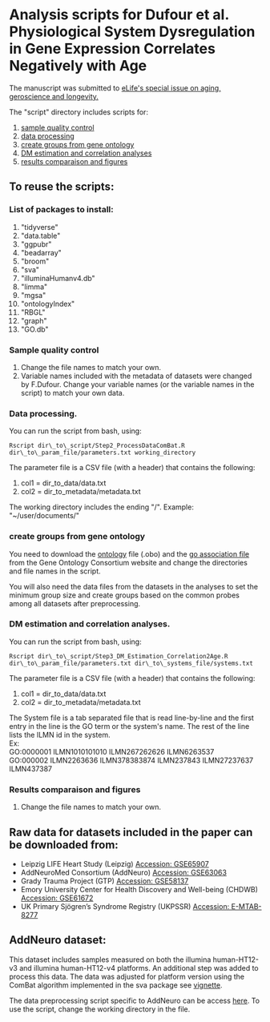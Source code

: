 # Analysis scripts for Dufour **et al**. Physiological System Dysregulation in Gene Expression Correlates Negatively with Age

The manuscript was submitted to [eLife's special issue on aging, geroscience and longevity.](https://elifesciences.org/inside-elife/4f706531/special-issue-call-for-papers-in-aging-geroscience-and-longevity?utm_source=civimail&utm_medium=email&utm_campaign=aging_special_issue_announcement) 

The "script" directory includes scripts for:
1. [sample quality control](./Step1_QC_Clustering.R) 
2. [data processing](./Step2_ProcessDataComBat.R)
3. [create groups from gene ontology](./Step3_Make_group_list_from_GO.R)
4. [DM estimation and correlation analyses](./Step4_DM_Estimation_Correlation2Age.R)
5. [results comparaison and figures](./Step5_Analyse_correlations_generate_figures.R)


## To reuse the scripts: 

### List of packages to install: 
1. "tidyverse"
2. "data.table"
3. "ggpubr"
4. "beadarray"
5. "broom"
6. "sva"
7. "illuminaHumanv4.db"
8. "limma"
9. "mgsa"
10. "ontologyIndex"
11. "RBGL"
12. "graph"
13. "GO.db"



### Sample quality control
1. Change the file names to match your own.
2. Variable names included with the metadata of datasets were changed by F.Dufour. Change your variable names (or the variable names in the script) to match your own data. 

### Data processing.
You can run the script from bash, using:  
```
Rscript dir\_to\_script/Step2_ProcessDataComBat.R dir\_to\_param_file/parameters.txt working_directory
```
The parameter file is a CSV file \(with a header\) that contains the following: 
1. col1 = dir\_to\_data/data.txt 
2. col2 = dir\_to\_metadata/metadata.txt

The working directory includes the ending "/". Example: "~/user/documents/"

### create groups from gene ontology
You need to download the [ontology](http://geneontology.org/docs/download-ontology/) file \(.obo\) and the [go association file](http://geneontology.org/docs/go-annotation-file-gaf-format-2.1/) from the Gene Ontology Consortium website and change the directories and file names in the script.

You will also need the data files from the datasets in the analyses to set the minimum group size and create groups based on the common probes among all datasets after preprocessing. 

### DM estimation and correlation analyses.
You can run the script from bash, using: 
```
Rscript dir\_to\_script/Step3_DM_Estimation_Correlation2Age.R dir\_to\_param_file/parameters.txt dir\_to\_systems_file/systems.txt
```

The parameter file is a CSV file \(with a header\) that contains the following:
1. col1 = dir\_to\_data/data.txt
2. col2 = dir\_to\_metadata/metadata.txt


The System file is a tab separated file that is read line-by-line and the first entry in the line is the GO term or the system's name. The rest of the line lists the ILMN id in the system.  
Ex:  
GO:0000001  ILMN1010101010  ILMN267262626 ILMN6263537   
GO:000002 ILMN2263636 ILMN378383874 ILMN237843  ILMN27237637  ILMN437387   

### Results comparaison and figures
1. Change the file names to match your own.

## Raw data for datasets included in the paper can be downloaded from: 
- Leipzig LIFE Heart Study (Leipzig) [Accession: GSE65907](https://www.ncbi.nlm.nih.gov/geo/query/acc.cgi?acc=GSE65907)
- AddNeuroMed Consortium (AddNeuro) [Accession: GSE63063](https://www.ncbi.nlm.nih.gov/geo/query/acc.cgi?acc=GSE63063)
- Grady Trauma Project (GTP) [Accession: GSE58137](https://www.ncbi.nlm.nih.gov/geo/query/acc.cgi?acc=GSE58137)
- Emory University Center for Health Discovery and Well-being (CHDWB) [Accession: GSE61672](https://www.ncbi.nlm.nih.gov/geo/query/acc.cgi?acc=GSE61672)
- UK Primary Sjögren’s Syndrome Registry (UKPSSR)  [Accession: E-MTAB-8277](https://www.ebi.ac.uk/arrayexpress/experiments/E-MTAB-8277/)


## AddNeuro dataset: 
This dataset includes samples measured on both the illumina human-HT12-v3 and illumina human-HT12-v4 platforms. 
An additional step was added to process this data. The data was adjusted for platform version using the ComBat algorithm implemented in the sva package see [vignette](https://bioconductor.org/packages/release/bioc/vignettes/sva/inst/doc/sva.pdf). 

The data preprocessing script specific to AddNeuro can be access [here](./Step2_ProcessDataComBat_AddNeuro.R). 
To use the script, change the working directory in the file.

